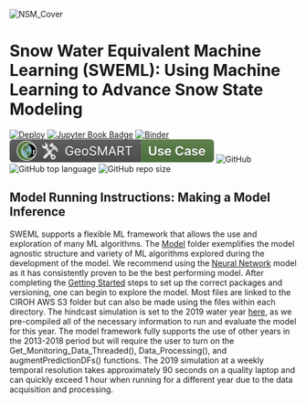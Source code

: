 ![NSM_Cover](https://user-images.githubusercontent.com/33735397/223741418-d1c5220b-74ca-4003-8068-d8116f710e29.JPG)

# Snow Water Equivalent Machine Learning (SWEML): Using Machine Learning to Advance Snow State Modeling

[![Deploy](https://github.com/geo-smart/use_case_template/actions/workflows/deploy.yaml/badge.svg)](https://github.com/geo-smart/use_case_template/actions/workflows/deploy.yaml)
[![Jupyter Book Badge](https://jupyterbook.org/badge.svg)](https://geo-smart.github.io/use_case_template)
[![Binder](https://mybinder.org/badge_logo.svg)](https://mybinder.org/v2/gh/geo-smart/use_case_template/HEAD?urlpath=lab)
[![GeoSMART Use Case](./book/img/use_case_badge.svg)](https://geo-smart.github.io/usecases)
![GitHub](https://img.shields.io/github/license/whitelightning450/National-ML-Snow-Prediction-Mod?logo=GitHub&style=flat-square)
![GitHub top language](https://img.shields.io/github/languages/top/whitelightning450/National-ML-Snow-Prediction-Mod?logo=Jupyter&style=flat-square)
![GitHub repo size](https://img.shields.io/github/repo-size/whitelightning450/National-ML-Snow-Prediction-Mod?logo=Github&style=flat-square)


## Model Running Instructions: Making a Model Inference
SWEML supports a flexible ML framework that allows the use and exploration of many ML algorithms. 
The [Model](https://github.com/whitelightning450/SWEML/tree/main/Model) folder exemplifies the model agnostic structure and variety of ML algorithms explored during the development of the model.
We recommend using the [Neural Network](https://github.com/whitelightning450/SWEML/tree/main/Model/Neural_Network) model as it has consistently proven to be the best performing model. 
After completing the [Getting Started](https://github.com/whitelightning450/SWEML/blob/main/Getting%20Started.md) steps to set up the correct packages and versioning, one can begin to explore the model.
Most files are linked to the CIROH AWS S3 folder but can also be made using the files within each directory.
The hindcast simulation is set to the 2019 water year [here](https://github.com/whitelightning450/SWEML/blob/main/Model/Neural_Network/SSM_Hindcast_2019.ipynb), as we pre-compiled all of the necessary information to run and evaluate the model for this year.
The model framework fully supports the use of other years in the 2013-2018 period but will require the user to turn on the Get_Monitoring_Data_Threaded(), Data_Processing(), and augmentPredictionDFs() functions.
The 2019 simulation at a weekly temporal resolution takes approximately 90 seconds on a quality laptop and can quickly exceed 1 hour when running for a different year due to the data acquisition and processing.
